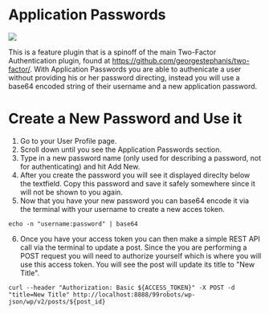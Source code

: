 
# Application Passwords

![](https://cldup.com/50AyeqtUEk.png)

This is a feature plugin that is a spinoff of the main Two-Factor Authentication plugin, found at https://github.com/georgestephanis/two-factor/.  With Application Passwords you are able to authenicate a user without providing his or her password directing, instead you will use a base64 encoded string of their username and a new application password.

# Create a New Password and Use it

1. Go to your User Profile page.
2. Scroll down until you see the Application Passwords section.
3. Type in a new password name (only used for describing a password, not for authenticating) and hit Add New.
4. After you create the password you will see it displayed direclty below the textfield.  Copy this password and save it safely somewhere since it will not be shown to you again.
5. Now that you have your new password you can base64 encode it via the terminal with your username to create a new acces token.
 
```shell 
echo -n "username:password" | base64
```

6. Once you have your access token you can then make a simple REST API call via the terminal to update a post.  Since the you are performing a POST request you will need to authorize yourself which is where you will use this access token.  You will see the post will update its title to "New Title".

```shell 
curl --header "Authorization: Basic ${ACCESS_TOKEN}" -X POST -d "title=New Title" http://localhost:8888/99robots/wp-json/wp/v2/posts/${post_id}
```

